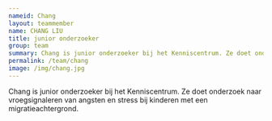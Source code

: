 ```yaml
---
nameid: Chang
layout: teammember
name: CHANG LIU
title: junior onderzoeker
group: team
summary: Chang is junior onderzoeker bij het Kenniscentrum. Ze doet onderzoek naar vroegsignaleren van angsten en stress bij kinderen met een migratieachtergrond.
permalink: /team/chang
image: /img/chang.jpg
---
```


Chang is junior onderzoeker bij het Kenniscentrum. Ze doet onderzoek naar vroegsignaleren van angsten en stress bij kinderen met een migratieachtergrond.
